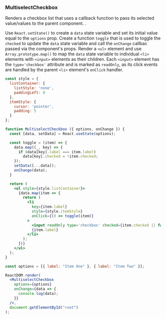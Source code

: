 ### MultiselectCheckbox

Renders a checkbox list that uses a callback function to pass its selected value/values to the parent component. .

Use `React.setState()` to create a `data` state variable and set its initial value equal to the `options` prop.
Create a function `toggle` that is used to toggle the `checked` to update the `data` state variable and call the `onChange` callbac passed via the component's props.
Render a `<ul>` element and use `Array.prototype.map()` to map the `data` state variable to individual `<li>` elements with `<input>` elements as their children.
Each `<input>` element has the `type='checkbox'` attribute and is marked as `readOnly`, as its click events are handled by the parent `<li>` element's `onClick` handler.

```jsx
const style = {
  listContainer: {
    listStyle: 'none',
    paddingLeft: 0
  },
  itemStyle: {
    cursor: 'pointer',
    padding: 5
  }
};

function MultiselectCheckbox ({ options, onChange }) {
  const [data, setData] = React.useState(options);

  const toggle = (item) => {
    data.map((_, key) => {
      if (data[key].label === item.label) 
        data[key].checked = !item.checked;
    });
    setData([...data]);
    onChange(data);
  }

  return (
    <ul style={style.listContainer}>
      {data.map(item => {
        return (
          <li
            key={item.label}
            style={style.itemStyle}
            onClick={() => toggle(item)}
          >
            <input readOnly type='checkbox' checked={item.checked || false} />
            {item.label}
          </li>
        );
      })}
    </ul>
  );
}
```

```jsx
const options = [{ label: "Item One" }, { label: "Item Two" }];

ReactDOM.render(
  <MultiselectCheckbox
    options={options}
    onChange={data => {
      console.log(data);
    }}
  />,
  document.getElementById("root")
);
```

<!-- tags: input,state,array -->
<!-- expertise: 1 -->
